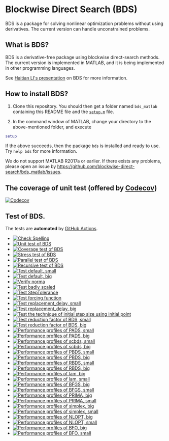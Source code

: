 # Blockwise Direct Search (BDS)

BDS is a package for solving nonlinear optimization problems without using derivatives. The current version can handle unconstrained problems. 

## What is BDS?

BDS is a derivative-free package using blockwise direct-search methods. The current version is implemented in MATLAB, and it is being implemented in other programming languages.

See [Haitian LI's presentation](https://lht97.github.io/documents/DFOS2024.pdf) on BDS for more information.

## How to install BDS?

1. Clone this repository. You should then get a folder named `bds_matlab` containing this README file and the
[`setup.m`](https://github.com/blockwise-direct-search/bds/blob/main/setup.m) file.

2. In the command window of MATLAB, change your directory to the above-mentioned folder, and execute

```matlab
setup
```

If the above succeeds, then the package `bds` is installed and ready to use. Try `help bds` for more information.

We do not support MATLAB R2017a or earlier. If there exists any problems, please open an issue by
https://github.com/blockwise-direct-search/bds_matlab/issues.

## The coverage of unit test (offered by [Codecov](https://about.codecov.io/))

[![Codecov](https://img.shields.io/codecov/c/github/blockwise-direct-search/bds_matlab?style=for-the-badge&logo=codecov)](https://app.codecov.io/github/blockwise-direct-search/bds_matlab)

## Test of BDS.
The tests are **automated** by
[GitHub Actions](https://docs.github.com/en/actions).
- [![Check Spelling](https://github.com/blockwise-direct-search/bds_matlab/actions/workflows/spelling.yml/badge.svg)](https://github.com/blockwise-direct-search/bds_matlab/actions/workflows/spelling.yml)
- [![Unit test of BDS](https://github.com/blockwise-direct-search/bds_matlab/actions/workflows/unit_test.yml/badge.svg)](https://github.com/blockwise-direct-search/bds_matlab/actions/workflows/unit_test.yml)
- [![Coverage test of BDS](https://github.com/blockwise-direct-search/bds_matlab/actions/workflows/unit_test_coverage.yml/badge.svg)](https://github.com/blockwise-direct-search/bds_matlab/actions/workflows/unit_test_coverage.yml)
- [![Stress test of BDS](https://github.com/blockwise-direct-search/bds_matlab/actions/workflows/stress_test.yml/badge.svg)](https://github.com/blockwise-direct-search/bds_matlab/actions/workflows/stress_test.yml)
- [![Parallel test of BDS](https://github.com/blockwise-direct-search/bds_matlab/actions/workflows/parallel_test.yml/badge.svg)](https://github.com/blockwise-direct-search/bds_matlab/actions/workflows/parallel_test.yml)
- [![Recursive test of BDS](https://github.com/blockwise-direct-search/bds_matlab/actions/workflows/recursive_test.yml/badge.svg)](https://github.com/blockwise-direct-search/bds_matlab/actions/workflows/recursive_test.yml)
- [![Test default, small](https://github.com/blockwise-direct-search/bds_matlab/actions/workflows/test_default_small.yml/badge.svg)](https://github.com/blockwise-direct-search/bds_matlab/actions/workflows/test_default_small.yml)
- [![Test default, big](https://github.com/blockwise-direct-search/bds_matlab/actions/workflows/test_default_big.yml/badge.svg)](https://github.com/blockwise-direct-search/bds_matlab/actions/workflows/test_default_big.yml)
- [![Verify norma](https://github.com/blockwise-direct-search/bds_matlab/actions/workflows/verify_norma.yml/badge.svg)](https://github.com/blockwise-direct-search/bds_matlab/actions/workflows/verify_norma.yml)
- [![Test badly_scaled](https://github.com/blockwise-direct-search/bds_matlab/actions/workflows/test_badly_scaled.yml/badge.svg)](https://github.com/blockwise-direct-search/bds_matlab/actions/workflows/test_badly_scaled.yml)
- [![Test StepTolerance](https://github.com/blockwise-direct-search/bds_matlab/actions/workflows/test_StepTolerance.yml/badge.svg)](https://github.com/blockwise-direct-search/bds_matlab/actions/workflows/test_StepTolerance.yml)
- [![Test forcing function](https://github.com/blockwise-direct-search/bds_matlab/actions/workflows/test_forcing_function.yml/badge.svg)](https://github.com/blockwise-direct-search/bds_matlab/actions/workflows/test_forcing_function.yml)
- [![Test replacement_delay, small](https://github.com/blockwise-direct-search/bds_matlab/actions/workflows/test_replacement_delay_small.yml/badge.svg)](https://github.com/blockwise-direct-search/bds_matlab/actions/workflows/test_replacement_delay_small.yml)
- [![Test replacement_delay, big](https://github.com/blockwise-direct-search/bds_matlab/actions/workflows/test_replacement_delay_big.yml/badge.svg)](https://github.com/blockwise-direct-search/bds_matlab/actions/workflows/test_replacement_delay_big.yml)
- [![Test the technique of initial step size using initial point](https://github.com/blockwise-direct-search/bds_matlab/actions/workflows/test_initial_point_technique.yml/badge.svg)](https://github.com/blockwise-direct-search/bds_matlab/actions/workflows/test_initial_point_technique.yml)
- [![Test reduction factor of BDS, small](https://github.com/blockwise-direct-search/bds_matlab/actions/workflows/profile_small_reduction_factor.yml/badge.svg)](https://github.com/blockwise-direct-search/bds_matlab/actions/workflows/profile_small_reduction_factor.yml)
- [![Test reduction factor of BDS, big](https://github.com/blockwise-direct-search/bds_matlab/actions/workflows/profile_big_reduction_factor.yml/badge.svg)](https://github.com/blockwise-direct-search/bds_matlab/actions/workflows/profile_big_reduction_factor.yml)
- [![Performance profiles of PADS, small](https://github.com/blockwise-direct-search/bds_matlab/actions/workflows/profile_pads_small.yml/badge.svg)](https://github.com/blockwise-direct-search/bds_matlab/actions/workflows/profile_pads_small.yml)
- [![Performance profiles of PADS, big](https://github.com/blockwise-direct-search/bds_matlab/actions/workflows/profile_pads_big.yml/badge.svg)](https://github.com/blockwise-direct-search/bds_matlab/actions/workflows/profile_pads_big.yml)
- [![Performance profiles of scbds, small](https://github.com/blockwise-direct-search/bds_matlab/actions/workflows/profile_scbds_small.yml/badge.svg)](https://github.com/blockwise-direct-search/bds_matlab/actions/workflows/profile_scbds_small.yml)
- [![Performance profiles of scbds, big](https://github.com/blockwise-direct-search/bds_matlab/actions/workflows/profile_scbds_big.yml/badge.svg)](https://github.com/blockwise-direct-search/bds_matlab/actions/workflows/profile_scbds_big.yml)
- [![Performance profiles of PBDS, small](https://github.com/blockwise-direct-search/bds_matlab/actions/workflows/profile_pbds_small.yml/badge.svg)](https://github.com/blockwise-direct-search/bds_matlab/actions/workflows/profile_pbds_small.yml)
- [![Performance profiles of PBDS, big](https://github.com/blockwise-direct-search/bds_matlab/actions/workflows/profile_pbds_big.yml/badge.svg)](https://github.com/blockwise-direct-search/bds_matlab/actions/workflows/profile_pbds_big.yml)
- [![Performance profiles of RBDS, small](https://github.com/blockwise-direct-search/bds_matlab/actions/workflows/profile_rbds_small.yml/badge.svg)](https://github.com/blockwise-direct-search/bds_matlab/actions/workflows/profile_rbds_small.yml)
- [![Performance profiles of RBDS, big](https://github.com/blockwise-direct-search/bds_matlab/actions/workflows/profile_rbds_big.yml/badge.svg)](https://github.com/blockwise-direct-search/bds_matlab/actions/workflows/profile_rbds_big.yml)
- [![Performance profiles of lam, big](https://github.com/blockwise-direct-search/bds_matlab/actions/workflows/profile_lam_big.yml/badge.svg)](https://github.com/blockwise-direct-search/bds_matlab/actions/workflows/profile_lam_big.yml)
- [![Performance profiles of lam, small](https://github.com/blockwise-direct-search/bds_matlab/actions/workflows/profile_lam_small.yml/badge.svg)](https://github.com/blockwise-direct-search/bds_matlab/actions/workflows/profile_lam_small.yml)
- [![Performance profiles of BFGS, big](https://github.com/blockwise-direct-search/bds_matlab/actions/workflows/profile_bfgs_big.yml/badge.svg)](https://github.com/blockwise-direct-search/bds_matlab/actions/workflows/profile_bfgs_big.yml)
- [![Performance profiles of BFGS, small](https://github.com/blockwise-direct-search/bds_matlab/actions/workflows/profile_bfgs_small.yml/badge.svg)](https://github.com/blockwise-direct-search/bds_matlab/actions/workflows/profile_bfgs_small.yml)
- [![Performance profiles of PRIMA, big](https://github.com/blockwise-direct-search/bds_matlab/actions/workflows/profile_prima_big.yml/badge.svg)](https://github.com/blockwise-direct-search/bds_matlab/actions/workflows/profile_prima_big.yml)
- [![Performance profiles of PRIMA, small](https://github.com/blockwise-direct-search/bds_matlab/actions/workflows/profile_prima_small.yml/badge.svg)](https://github.com/blockwise-direct-search/bds_matlab/actions/workflows/profile_prima_small.yml)
- [![Performance profiles of simplex, big](https://github.com/blockwise-direct-search/bds_matlab/actions/workflows/profile_simplex_big.yml/badge.svg)](https://github.com/blockwise-direct-search/bds_matlab/actions/workflows/profile_simplex_big.yml)
- [![Performance profiles of simplex, small](https://github.com/blockwise-direct-search/bds_matlab/actions/workflows/profile_simplex_small.yml/badge.svg)](https://github.com/blockwise-direct-search/bds_matlab/actions/workflows/profile_simplex_small.yml)
- [![Performance profiles of NLOPT, big](https://github.com/blockwise-direct-search/bds_matlab/actions/workflows/profile_nlopt_big.yml/badge.svg)](https://github.com/blockwise-direct-search/bds_matlab/actions/workflows/profile_nlopt_big.yml)
- [![Performance profiles of NLOPT, small](https://github.com/blockwise-direct-search/bds_matlab/actions/workflows/profile_nlopt_small.yml/badge.svg)](https://github.com/blockwise-direct-search/bds_matlab/actions/workflows/profile_nlopt_small.yml)
- [![Performance profiles of BFO, big](https://github.com/blockwise-direct-search/bds_matlab/actions/workflows/profile_bfo_big.yml/badge.svg)](https://github.com/blockwise-direct-search/bds_matlab/actions/workflows/profile_bfo_big.yml)
- [![Performance profiles of BFO, small](https://github.com/blockwise-direct-search/bds_matlab/actions/workflows/profile_bfo_small.yml/badge.svg)](https://github.com/blockwise-direct-search/bds_matlab/actions/workflows/profile_bfo_small.yml)
